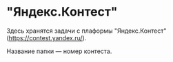# "Яндекс.Контест"

Здесь хранятся задачи с плаформы "Яндекс.Контест" (https://contest.yandex.ru/).

Название папки — номер контеста.
